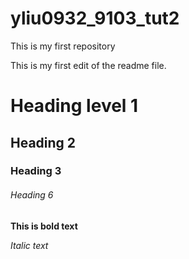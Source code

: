# yliu0932_9103_tut2
This is my first repository

This is my first edit of the readme file.

# Heading level 1
## Heading 2
### Heading 3

###### Heading 6

**This is bold text**

*Italic text*